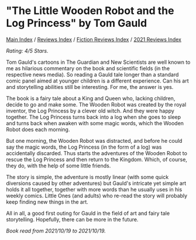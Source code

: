 # "The Little Wooden Robot and the Log Princess" by Tom Gauld

[Main Index](../../../README.md) / [Reviews Index](../../README.md) / [Fiction Reviews Index](../README.md) / [2021 Reviews Index](README.md)

*Rating: 4/5 Stars.*

Tom Gauld's cartoons in The Guardian and New Scientists are well known to me as hilarious commentary on the book and scientific fields (in the respective news media). So reading a Gauld tale longer than a standard comic panel aimed at younger children is a different experience. Can his art and storytelling abilities still be interesting. For me, the answer is yes.

The book is a fairy tale about a King and Queen who, lacking children, decide to go and make some. The Wooden Robot was created by the royal inventor, the Log Princess by a clever old witch. And they were happy together. The Log Princess turns back into a log when she goes to sleep and turns back when awaken with some magic words, which the Wooden Robot does each morning.

But one morning, the Wooden Robot was distracted, and before he could say the magic words, the Log Princess (in the form of a log) was accidentally discarded. Thus starts the adventures of the Wooden Robot to rescue the Log Princess and then return to the Kingdom. Which, of course, they do, with the help of some little friends.

The story is simple, the adventure is mostly linear (with some quick diversions caused by other adventures) but Gauld's intricate yet simple art holds it all together, together with more words than he usually uses in his weekly comics. Little Ones (and adults) who re-read the story will probably keep finding new things in the art.

All in all, a good first outing for Gauld in the field of art and fairy tale storytelling. Hopefully, there can be more in the future.

*Book read from 2021/10/19 to 2021/10/19.*
